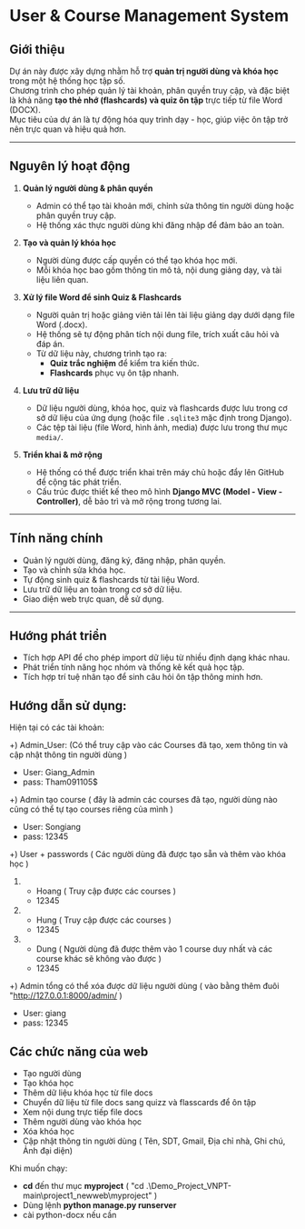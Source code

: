 # User & Course Management System

## Giới thiệu
Dự án này được xây dựng nhằm hỗ trợ **quản trị người dùng và khóa học** trong một hệ thống học tập số.  
Chương trình cho phép quản lý tài khoản, phân quyền truy cập, và đặc biệt là khả năng **tạo thẻ nhớ (flashcards) và quiz ôn tập** trực tiếp từ file Word (DOCX).  
Mục tiêu của dự án là tự động hóa quy trình dạy - học, giúp việc ôn tập trở nên trực quan và hiệu quả hơn.

---

## Nguyên lý hoạt động

1. **Quản lý người dùng & phân quyền**  
   - Admin có thể tạo tài khoản mới, chỉnh sửa thông tin người dùng hoặc phân quyền truy cập.  
   - Hệ thống xác thực người dùng khi đăng nhập để đảm bảo an toàn.  

2. **Tạo và quản lý khóa học**  
   - Người dùng được cấp quyền có thể tạo khóa học mới.  
   - Mỗi khóa học bao gồm thông tin mô tả, nội dung giảng dạy, và tài liệu liên quan.  

3. **Xử lý file Word để sinh Quiz & Flashcards**  
   - Người quản trị hoặc giảng viên tải lên tài liệu giảng dạy dưới dạng file Word (.docx).  
   - Hệ thống sẽ tự động phân tích nội dung file, trích xuất câu hỏi và đáp án.  
   - Từ dữ liệu này, chương trình tạo ra:  
     - **Quiz trắc nghiệm** để kiểm tra kiến thức.  
     - **Flashcards** phục vụ ôn tập nhanh.  

4. **Lưu trữ dữ liệu**  
   - Dữ liệu người dùng, khóa học, quiz và flashcards được lưu trong cơ sở dữ liệu của ứng dụng (hoặc file `.sqlite3` mặc định trong Django).  
   - Các tệp tài liệu (file Word, hình ảnh, media) được lưu trong thư mục `media/`.  

5. **Triển khai & mở rộng**  
   - Hệ thống có thể được triển khai trên máy chủ hoặc đẩy lên GitHub để cộng tác phát triển.  
   - Cấu trúc được thiết kế theo mô hình **Django MVC (Model - View - Controller)**, dễ bảo trì và mở rộng trong tương lai.  

---

## Tính năng chính
- Quản lý người dùng, đăng ký, đăng nhập, phân quyền.  
- Tạo và chỉnh sửa khóa học.  
- Tự động sinh quiz & flashcards từ tài liệu Word.  
- Lưu trữ dữ liệu an toàn trong cơ sở dữ liệu.  
- Giao diện web trực quan, dễ sử dụng.  

---

## Hướng phát triển
- Tích hợp API để cho phép import dữ liệu từ nhiều định dạng khác nhau.  
- Phát triển tính năng học nhóm và thống kê kết quả học tập.  
- Tích hợp trí tuệ nhân tạo để sinh câu hỏi ôn tập thông minh hơn.  




## Hướng dẫn sử dụng: ##
Hiện tại có các tài khoản:

+) Admin_User: (Có thể truy cập vào các Courses đã tạo, xem thông tin và cập nhật thông tin người dùng ) 
- User: Giang_Admin
- pass: Tham091105$

+) Admin tạo course ( đây là admin các courses đã tạo, người dùng nào cũng có thể tự tạo courses riêng của mình )
- User: Songiang
- pass: 12345

+) User + passwords ( Các người dùng đã được tạo sẵn và thêm vào khóa học ) 
1. - Hoang ( Truy cập được các courses ) 
   - 12345
     
2. - Hung ( Truy cập được các courses )
   - 12345
     
3. - Dung ( Người dùng đã được thêm vào 1 course duy nhất và các course khác sẽ không vào được )
   - 12345
  
+) Admin tổng có thể xóa được dữ liệu người dùng ( vào bằng thêm đuôi "http://127.0.0.1:8000/admin/ )
- User: giang
- pass: 12345


## Các chức năng của web ##
- Tạo người dùng
- Tạo khóa học
- Thêm dữ liệu khóa học từ file docs
- Chuyển dữ liệu từ file docs sang quizz và flasscards để ôn tập
- Xem nội dung trực tiếp file docs
- Thêm người dùng vào khóa học
- Xóa khóa học
- Cập nhật thông tin người dùng ( Tên, SDT, Gmail, Địa chỉ nhà, Ghi chú, Ảnh đại diện)

Khi muốn chạy:
- **cd** đến thư mục **myproject** ( "cd .\Demo_Project_VNPT-main\project1_newweb\myproject\" )
- Dùng lệnh **python manage.py runserver**
- cài python-docx nếu cần 

